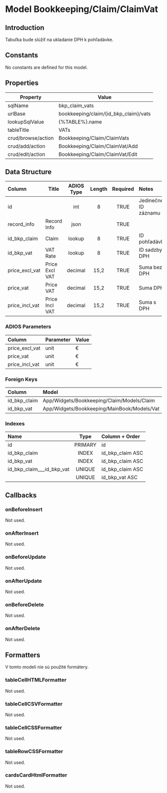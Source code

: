 # Model Bookkeeping/Claim/ClaimVat

## Introduction

Tabuľka bude slúžiť na ukladanie DPH k pohľadávke.

## Constants

No constants are defined for this model.

## Properties

| Property           | Value                                 |
| ------------------ | ------------------------------------- |
| sqlName            | bkp_claim_vats                        |
| urlBase            | bookkeeping/claim/{id_bkp_claim}/vats |
| lookupSqlValue     | {%TABLE%}.name                        |
| tableTitle         | VATs                                  |
| crud/browse/action | Bookkeeping/Claim/ClaimVats           |
| crud/add/action    | Bookkeeping/Claim/ClaimVat/Add        |
| crud/edit/action   | Bookkeeping/Claim/ClaimVat/Edit       |

## Data Structure

| Column         | Title          | ADIOS Type | Length | Required | Notes                |
| :------------- | -------------- | :--------: | :----: | :------: | :------------------- |
| id             |                |    int     |   8    |   TRUE   | Jedinečné ID záznamu |
| record_info    | Record Info    |    json    |        |   TRUE   |                      |
| id_bkp_claim   | Claim          |   lookup   |   8    |   TRUE   | ID pohľadávky        |
| id_bkp_vat     | VAT Rate       |   lookup   |   8    |   TRUE   | ID sadzby DPH        |
| price_excl_vat | Price Excl VAT |  decimal   |  15,2  |   TRUE   | Suma bez DPH         |
| price_vat      | Price VAT      |  decimal   |  15,2  |   TRUE   | Suma DPH             |
| price_incl_vat | Price Incl VAT |  decimal   |  15,2  |   TRUE   | Suma s DPH           |

### ADIOS Parameters

| Column         | Parameter | Value |
| :------------- | :-------- | ----- |
| price_excl_vat | unit      | €     |
| price_vat      | unit      | €     |
| price_incl_vat | unit      | €     |

### Foreign Keys

| Column       | Model                                   | Relation | OnUpdate | OnDelete |
| :----------- | :-------------------------------------- | :------: | -------- | -------- |
| id_bkp_claim | App/Widgets/Bookkeeping/Claim/Models/Claim  |   1:N    | Cascade  | Cascade  |
| id_bkp_vat   | App/Widgets/Bookkeeping/MainBook/Models/Vat |   1:N    | Cascade  | Restrict |

### Indexes

| Name                      |  Type   | Column + Order   |
| :------------------------ | :-----: | :--------------- |
| id                        | PRIMARY | id               |
| id_bkp_claim              |  INDEX  | id_bkp_claim ASC |
| id_bkp_vat                |  INDEX  | id_bkp_claim ASC |
| id_bkp_claim___id_bkp_vat | UNIQUE  | id_bkp_claim ASC |
|                           | UNIQUE  | id_bkp_vat ASC   |

## Callbacks

### onBeforeInsert

Not used.

### onAfterInsert

Not used.

### onBeforeUpdate

Not used.

### onAfterUpdate

Not used.

### onBeforeDelete

Not used.

### onAfterDelete

Not used.

## Formatters

V tomto modeli nie sú použité formátery.

### tableCellHTMLFormatter

Not used.

### tableCellCSVFormatter

Not used.

### tableCellCSSFormatter

Not used.

### tableRowCSSFormatter

Not used.

### cardsCardHtmlFormatter

Not used.

